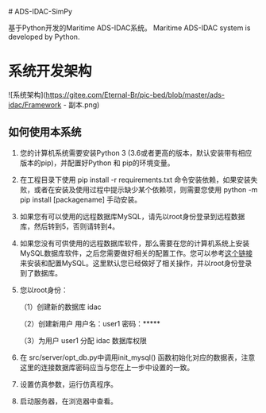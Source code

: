 ﻿﻿# ADS-IDAC-SimPy

基于Python开发的Maritime ADS-IDAC系统。
Maritime ADS-IDAC system is developed by Python.


# 系统开发架构

![系统架构](https://gitee.com/Eternal-Br/pic-bed/blob/master/ads-idac/Framework - 副本.png)

## 如何使用本系统
1. 您的计算机系统需要安装Python 3 (3.6或者更高的版本，默认安装带有相应版本的pip)，并配置好Python 和 pip的环境变量。

2. 在工程目录下使用 pip install -r requirements.txt 命令安装依赖，如果安装失败，或者在安装及使用过程中提示缺少某个依赖项，则需要您使用 python -m pip install [packagename] 手动安装。

3. 如果您有可以使用的远程数据库MySQL，请先以root身份登录到远程数据库，然后转到5，否则请转到4。

4. 如果您没有可供使用的远程数据库软件，那么需要在您的计算机系统上安装MySQL数据库软件，之后您需要做好相关的配置工作。您可以参考[这个链接](https://www.runoob.com/mysql/mysql-install.html)来安装和配置MySQL。这里默认您已经做好了相关操作，并以root身份登录到了数据库。

5. 您以root身份：

   （1）创建新的数据库 idac 

   （2）创建新用户 用户名：user1 密码：\*\*\*\*\*

   （3）为用户 user1 分配 idac 数据库权限

6. 在 src/server/opt_db.py中调用init_mysql() 函数初始化对应的数据表，注意这里的连接数据库密码应当与您在上一步中设置的一致。

7. 设置仿真参数，运行仿真程序。

8. 启动服务器，在浏览器中查看。





